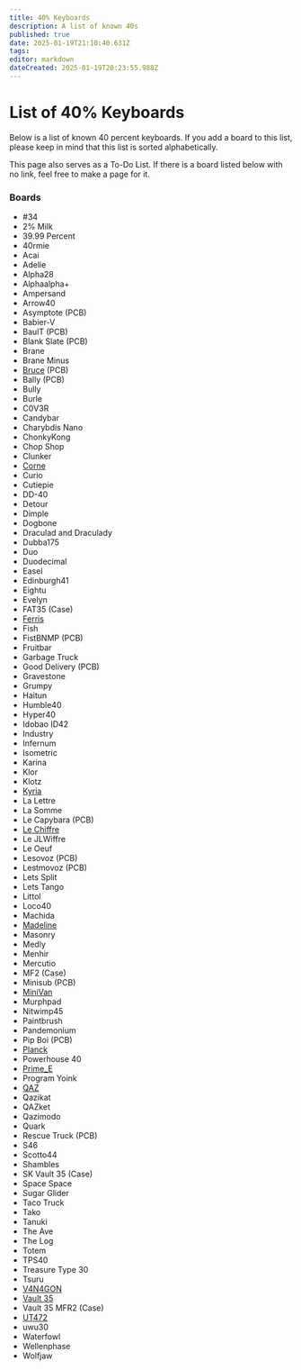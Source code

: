 ```yaml
---
title: 40% Keyboards
description: A list of known 40s
published: true
date: 2025-01-19T21:10:40.631Z
tags: 
editor: markdown
dateCreated: 2025-01-19T20:23:55.988Z
---
```


# List of 40% Keyboards
Below is a list of known 40 percent keyboards. If you add a board to this list, please keep in mind that this list is sorted alphabetically.

This page also serves as a To-Do List. If there is a board listed below with no link, feel free to make a page for it.

### Boards
- #34
- 2% Milk
- 39.99 Percent
- 40rmie
- Acai
- Adelie
- Alpha28
- Alphaalpha+
- Ampersand
- Arrow40
- Asymptote (PCB)
- Babier-V
- BaulT (PCB)
- Blank Slate (PCB)
- Brane
- Brane Minus
- [Bruce](/boards/Bruce) (PCB)
- Bally (PCB)
- Bully
- Burle
- C0V3R
- Candybar
- Charybdis Nano
- ChonkyKong
- Chop Shop
- Clunker
- [Corne](/boards/corne)
- Curio
- Cutiepie
- DD-40
- Detour
- Dimple
- Dogbone
- Draculad and Draculady
- Dubba175
- Duo
- Duodecimal
- Easel
- Edinburgh41
- Eightu
- Evelyn
- FAT35 (Case)
- [Ferris](/boards/ferris)
- Fish
- FistBNMP (PCB)
- Fruitbar
- Garbage Truck
- Good Delivery (PCB)
- Gravestone
- Grumpy
- Haitun
- Humble40
- Hyper40
- Idobao ID42
- Industry
- Infernum
- Isometric
- Karina
- Klor
- Klotz
- [Kyria](/boards/kyria)
- La Lettre
- La Somme
- Le Capybara (PCB)
- [Le Chiffre](/boards/le_chiffre)
- Le JLWiffre
- Le Oeuf
- Lesovoz (PCB)
- Lestmovoz (PCB)
- Lets Split
- Lets Tango
- Littol
- Loco40
- Machida
- [Madeline](/boards/madeline)
- Masonry
- Medly
- Menhir
- Mercutio
- MF2 (Case)
- Minisub (PCB)
- [MiniVan](/boards/minivan)
- Murphpad
- Nitwimp45
- Paintbrush
- Pandemonium
- Pip Boi (PCB)
- [Planck](/boards/planck)
- Powerhouse 40
- [Prime_E](/boards/Prime_E)
- Program Yoink
- [QAZ](/boards/qaz)
- Qazikat
- QAZket
- Qazimodo
- Quark
- Rescue Truck (PCB)
- S46
- Scotto44
- Shambles
- SK Vault 35 (Case)
- Space Space
- Sugar Glider
- Taco Truck
- Tako
- Tanuki
- The Ave
- The Log
- Totem
- TPS40
- Treasure Type 30
- Tsuru
- [V4N4GON](/boards/v4n4g0n)
- [Vault 35](/boards/vault-35)
- Vault 35 MFR2 (Case)
- [UT472](/boards/ut472)
- uwu30
- Waterfowl
- Wellenphase
- Wolfjaw
